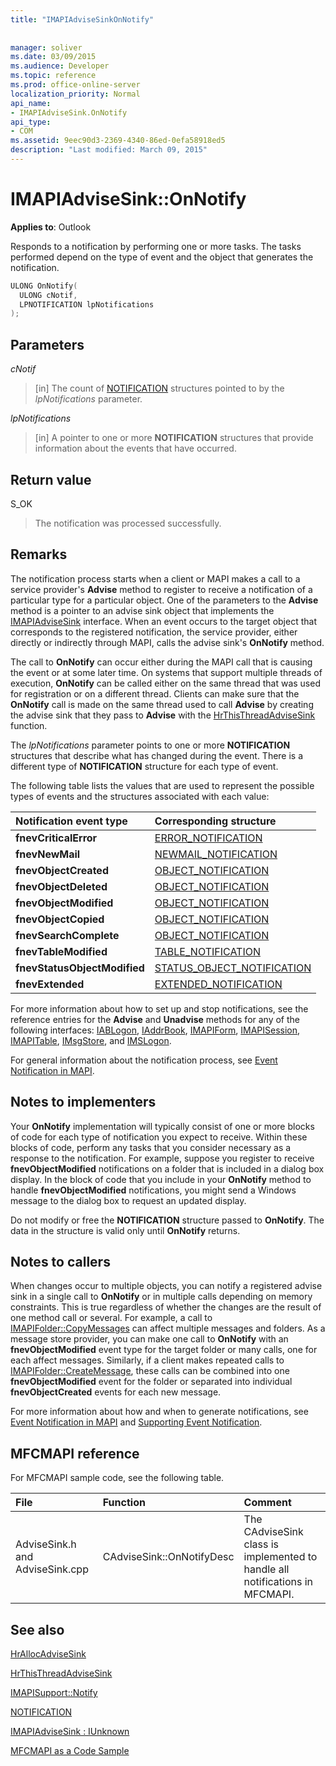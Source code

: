 ```yaml
---
title: "IMAPIAdviseSinkOnNotify"
 
 
manager: soliver
ms.date: 03/09/2015
ms.audience: Developer
ms.topic: reference
ms.prod: office-online-server
localization_priority: Normal
api_name:
- IMAPIAdviseSink.OnNotify
api_type:
- COM
ms.assetid: 9eec90d3-2369-4340-86ed-0efa58918ed5
description: "Last modified: March 09, 2015"
---
```


# IMAPIAdviseSink::OnNotify

  
  
**Applies to**: Outlook 
  
Responds to a notification by performing one or more tasks. The tasks performed depend on the type of event and the object that generates the notification. 
  
```cpp
ULONG OnNotify(
  ULONG cNotif,
  LPNOTIFICATION lpNotifications
);
```

## Parameters

 _cNotif_
  
> [in] The count of [NOTIFICATION](notification.md) structures pointed to by the  _lpNotifications_ parameter. 
    
 _lpNotifications_
  
> [in] A pointer to one or more **NOTIFICATION** structures that provide information about the events that have occurred. 
    
## Return value

S_OK 
  
> The notification was processed successfully.
    
## Remarks

The notification process starts when a client or MAPI makes a call to a service provider's **Advise** method to register to receive a notification of a particular type for a particular object. One of the parameters to the **Advise** method is a pointer to an advise sink object that implements the [IMAPIAdviseSink](imapiadvisesinkiunknown.md) interface. When an event occurs to the target object that corresponds to the registered notification, the service provider, either directly or indirectly through MAPI, calls the advise sink's **OnNotify** method. 
  
The call to **OnNotify** can occur either during the MAPI call that is causing the event or at some later time. On systems that support multiple threads of execution, **OnNotify** can be called either on the same thread that was used for registration or on a different thread. Clients can make sure that the **OnNotify** call is made on the same thread used to call **Advise** by creating the advise sink that they pass to **Advise** with the [HrThisThreadAdviseSink](hrthisthreadadvisesink.md) function. 
  
The  _lpNotifications_ parameter points to one or more **NOTIFICATION** structures that describe what has changed during the event. There is a different type of **NOTIFICATION** structure for each type of event. 
  
The following table lists the values that are used to represent the possible types of events and the structures associated with each value:
  
|**Notification event type**|**Corresponding structure**|
|:-----|:-----|
|**fnevCriticalError** <br/> |[ERROR_NOTIFICATION](error_notification.md) <br/> |
|**fnevNewMail** <br/> |[NEWMAIL_NOTIFICATION](newmail_notification.md) <br/> |
|**fnevObjectCreated** <br/> |[OBJECT_NOTIFICATION](object_notification.md) <br/> |
|**fnevObjectDeleted** <br/> |[OBJECT_NOTIFICATION](object_notification.md) <br/> |
|**fnevObjectModified** <br/> |[OBJECT_NOTIFICATION](object_notification.md) <br/> |
|**fnevObjectCopied** <br/> |[OBJECT_NOTIFICATION](object_notification.md) <br/> |
|**fnevSearchComplete** <br/> |[OBJECT_NOTIFICATION](object_notification.md) <br/> |
|**fnevTableModified** <br/> |[TABLE_NOTIFICATION](table_notification.md) <br/> |
|**fnevStatusObjectModified** <br/> |[STATUS_OBJECT_NOTIFICATION](status_object_notification.md) <br/> |
|**fnevExtended** <br/> |[EXTENDED_NOTIFICATION](extended_notification.md) <br/> |
   
For more information about how to set up and stop notifications, see the reference entries for the **Advise** and **Unadvise** methods for any of the following interfaces: [IABLogon](iablogoniunknown.md), [IAddrBook](iaddrbookimapiprop.md), [IMAPIForm](imapiformiunknown.md), [IMAPISession](imapisessioniunknown.md), [IMAPITable](imapitableiunknown.md), [IMsgStore](imsgstoreimapiprop.md), and [IMSLogon](imslogoniunknown.md). 
  
For general information about the notification process, see [Event Notification in MAPI](event-notification-in-mapi.md). 
  
## Notes to implementers

Your **OnNotify** implementation will typically consist of one or more blocks of code for each type of notification you expect to receive. Within these blocks of code, perform any tasks that you consider necessary as a response to the notification. For example, suppose you register to receive **fnevObjectModified** notifications on a folder that is included in a dialog box display. In the block of code that you include in your **OnNotify** method to handle **fnevObjectModified** notifications, you might send a Windows message to the dialog box to request an updated display. 
  
Do not modify or free the **NOTIFICATION** structure passed to **OnNotify**. The data in the structure is valid only until **OnNotify** returns. 
  
## Notes to callers

When changes occur to multiple objects, you can notify a registered advise sink in a single call to **OnNotify** or in multiple calls depending on memory constraints. This is true regardless of whether the changes are the result of one method call or several. For example, a call to [IMAPIFolder::CopyMessages](imapifolder-copymessages.md) can affect multiple messages and folders. As a message store provider, you can make one call to **OnNotify** with an **fnevObjectModified** event type for the target folder or many calls, one for each affect messages. Similarly, if a client makes repeated calls to [IMAPIFolder::CreateMessage](imapifolder-createmessage.md), these calls can be combined into one **fnevObjectModified** event for the folder or separated into individual **fnevObjectCreated** events for each new message. 
  
For more information about how and when to generate notifications, see [Event Notification in MAPI](event-notification-in-mapi.md) and [Supporting Event Notification](supporting-event-notification.md). 
  
## MFCMAPI reference

For MFCMAPI sample code, see the following table.
  
|**File**|**Function**|**Comment**|
|:-----|:-----|:-----|
|AdviseSink.h and AdviseSink.cpp  <br/> |CAdviseSink::OnNotifyDesc  <br/> |The CAdviseSink class is implemented to handle all notifications in MFCMAPI.  <br/> |
   
## See also



[HrAllocAdviseSink](hrallocadvisesink.md)
  
[HrThisThreadAdviseSink](hrthisthreadadvisesink.md)
  
[IMAPISupport::Notify](imapisupport-notify.md)
  
[NOTIFICATION](notification.md)
  
[IMAPIAdviseSink : IUnknown](imapiadvisesinkiunknown.md)


[MFCMAPI as a Code Sample](mfcmapi-as-a-code-sample.md)

